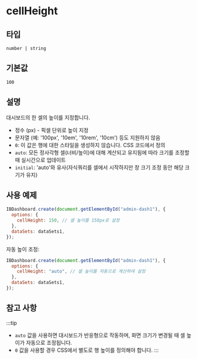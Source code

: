 # cellHeight

## 타입

`number | string`

## 기본값

`100`

## 설명

대시보드의 한 셀의 높이를 지정합니다.

- 정수 (px) - 픽셀 단위로 높이 지정
- 문자열 (예: '100px', '10em', '10rem', '10cm') 등도 지원하지 않음
- `0`: 이 값은 행에 대한 스타일을 생성하지 않습니다. CSS 코드에서 정의
- `auto`: 모든 정사각형 셀(너비/높이)에 대해 계산되고 유지됨에 따라 크기를 조정할 때 실시간으로 업데이트
- `initial`: 'auto'와 유사(자식쿼리를 셀에서 시작하지만 창 크기 조정 동안 해당 크기가 유지)

## 사용 예제

```javascript
IBDashboard.create(document.getElementById("admin-dash1"), {
  options: {
    cellHeight: 150, // 셀 높이를 150px로 설정
  },
  dataSets: dataSets1,
});
```

자동 높이 조정:

```javascript
IBDashboard.create(document.getElementById("admin-dash1"), {
  options: {
    cellHeight: "auto", // 셀 높이를 자동으로 계산하여 설정
  },
  dataSets: dataSets1,
});
```

## 참고 사항
:::tip
- `auto` 값을 사용하면 대시보드가 반응형으로 작동하며, 화면 크기가 변경될 때 셀 높이가 자동으로 조정됩니다.
- `0` 값을 사용할 경우 CSS에서 별도로 행 높이를 정의해야 합니다.
:::